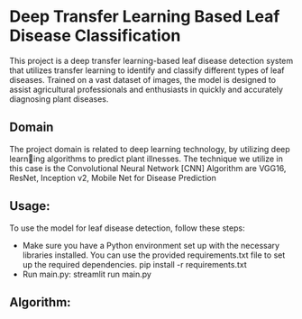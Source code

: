 # Deep Transfer Learning Based Leaf Disease Classification
This project is a deep transfer learning-based leaf disease detection system that utilizes transfer learning to identify and classify different types of leaf diseases. Trained on a vast dataset of images, the model is designed to assist agricultural professionals and enthusiasts in quickly and accurately diagnosing plant diseases.
## Domain
The project domain is related to deep learning technology, by utilizing deep learning algorithms to predict plant illnesses. The technique we utilize in this case is the
Convolutional Neural Network [CNN] Algorithm are VGG16, ResNet, Inception v2,
Mobile Net for Disease Prediction
## Usage:
To use the model for leaf disease detection, follow these steps:
- Make sure you have a Python environment set up with the necessary libraries installed. You can use the provided requirements.txt file to set up the required dependencies.
  pip install -r requirements.txt
- Run main.py:
  streamlit run main.py
## Algorithm:
